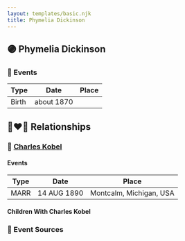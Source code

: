 ```yaml
---
layout: templates/basic.njk
title: Phymelia Dickinson
---
```

## 🟣 Phymelia Dickinson

### 📆 Events

Type | Date | Place
------ | ------ | ------
Birth | about 1870 |

## 👩‍❤️‍👨 Relationships

### 🔵 [Charles Kobel](/people/8/82937830)

#### Events

Type | Date | Place
------ | ------ | ------
MARR | 14 AUG 1890 | Montcalm, Michigan, USA
#### Children With Charles Kobel
### 📰 Event Sources
